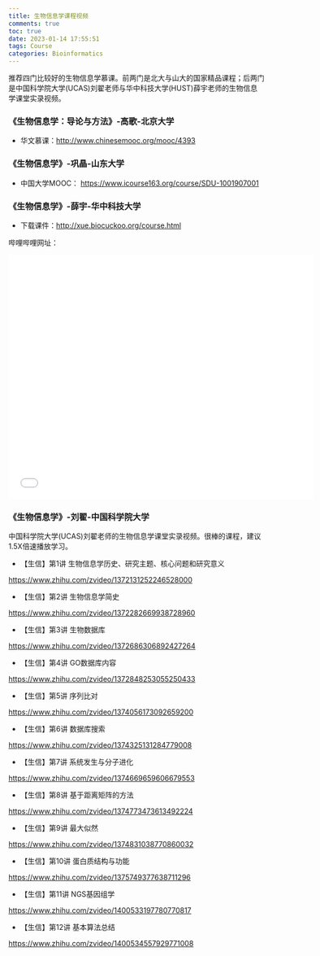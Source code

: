 ```yaml
---
title: 生物信息学课程视频
comments: true
toc: true
date: 2023-01-14 17:55:51
tags: Course
categories: Bioinformatics
---
```

推荐四门比较好的生物信息学慕课。前两门是北大与山大的国家精品课程；后两门是中国科学院大学(UCAS)刘翟老师与华中科技大学(HUST)薛宇老师的生物信息学课堂实录视频。
<!--more-->
### 《生物信息学：导论与方法》-高歌-北京大学

* 华文慕课：http://www.chinesemooc.org/mooc/4393

### 《生物信息学》-巩晶-山东大学

* 中国大学MOOC： https://www.icourse163.org/course/SDU-1001907001

### 《生物信息学》-薛宇-华中科技大学

* 下载课件：http://xue.biocuckoo.org/course.html

哔哩哔哩网址：
<iframe src="//player.bilibili.com/player.html?aid=846102281&bvid=BV1H54y1G7XS&cid=351324061&page=1" width="600px" height="480px" scrolling="no"  frameborder="no" framespacing="0" allowfullscreen="true"> </iframe>


### 《生物信息学》-刘翟-中国科学院大学
中国科学院大学(UCAS)刘翟老师的生物信息学课堂实录视频。很棒的课程，建议1.5X倍速播放学习。

* 【生信】第1讲 生物信息学历史、研究主题、核心问题和研究意义

https://www.zhihu.com/zvideo/1372131252246528000

* 【生信】第2讲 生物信息学简史

https://www.zhihu.com/zvideo/1372282669938728960

* 【生信】第3讲 生物数据库

https://www.zhihu.com/zvideo/1372686306892427264

* 【生信】第4讲 GO数据库内容

https://www.zhihu.com/zvideo/1372848253055250433

* 【生信】第5讲 序列比对

https://www.zhihu.com/zvideo/1374056173092659200

* 【生信】第6讲 数据库搜索

https://www.zhihu.com/zvideo/1374325131284779008

* 【生信】第7讲 系统发生与分子进化

https://www.zhihu.com/zvideo/1374669659606679553

* 【生信】第8讲 基于距离矩阵的方法

https://www.zhihu.com/zvideo/1374773473613492224

* 【生信】第9讲 最大似然

https://www.zhihu.com/zvideo/1374831038770860032

* 【生信】第10讲 蛋白质结构与功能

https://www.zhihu.com/zvideo/1375749377638711296

* 【生信】第11讲 NGS基因组学

https://www.zhihu.com/zvideo/1400533197780770817

* 【生信】第12讲 基本算法总结

https://www.zhihu.com/zvideo/1400534557929771008

